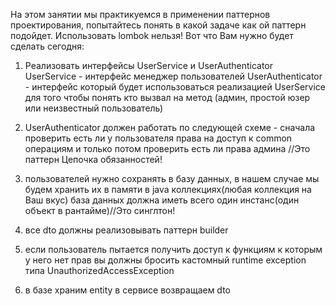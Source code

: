 На этом занятии мы практикуемся в применении паттернов проектирования, попытайтесь понять в какой задаче как ой паттерн подойдет.
Использовать lombok нельзя!
Вот что Вам нужно будет сделать сегодня:
1) Реализовать интерфейсы UserService и UserAuthenticator
UserService - интерфейс менеджер пользователей
UserAuthenticator - интерфейс который будет использоваться реализацией UserService для того чтобы понять кто вызвал на метод 
(админ, простой юзер или неизвестный пользователь)

2) UserAuthenticator должен работать по следующей схеме - сначала проверить есть ли у пользователя права на доступ к common операциям и только потом проверить есть ли права админа
//Это паттерн Цепочка обязанностей!
3) пользователей нужно сохранять в базу данных, в нашем случае мы будем хранить их в памяти в java коллекциях(любая коллекция на Ваш вкус)
база данных должна иметь всего один инстанс(один объект в рантайме)//Это синглтон!

4) все dto должны реализовывать паттерн builder

5) если пользователь пытается получить доступ к функциям к которым у него нет прав вы должны бросить кастомный runtime exception типа UnauthorizedAccessException

6) в базе храним entity в сервисе возвращаем dto 
